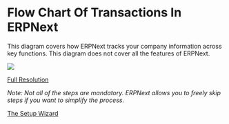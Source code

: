 # Flow Chart Of Transactions In ERPNext

This diagram covers how ERPNext tracks your company information across key
functions. This diagram does not cover all the features of ERPNext.

![](assets/erpnext_org/images/erpnext/overview.png)


[Full Resolution](/assets/erpnext_org/images/erpnext/overview.png)

_Note: Not all of the steps are mandatory. ERPNext allows you to freely skip
steps if you want to simplify the process._

[The Setup Wizard](/setting-up/setup-wizard)
